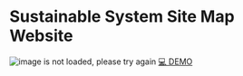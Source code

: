 # Sustainable System Site Map Website
![image is not loaded, please try again](./sustainable_systems/assets/cat-sustainable-map.gif)
[💻 DEMO](https://junebee66.github.io/SustainableSystem_Spring2021/sustainable_systems/html/index_mantal%20_color_%20of_plants.html)
